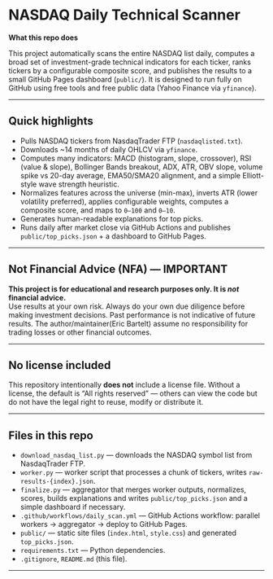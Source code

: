 # NASDAQ Daily Technical Scanner

**What this repo does**

This project automatically scans the entire NASDAQ list daily, computes a broad set of investment-grade technical indicators for each ticker, ranks tickers by a configurable composite score, and publishes the results to a small GitHub Pages dashboard (`public/`). It is designed to run fully on GitHub using free tools and free public data (Yahoo Finance via `yfinance`).

---

## Quick highlights

- Pulls NASDAQ tickers from NasdaqTrader FTP (`nasdaqlisted.txt`).
- Downloads ~14 months of daily OHLCV via `yfinance`.
- Computes many indicators: MACD (histogram, slope, crossover), RSI (value & slope), Bollinger Bands breakout, ADX, ATR, OBV slope, volume spike vs 20-day average, EMA50/SMA20 alignment, and a simple Elliott-style wave strength heuristic.
- Normalizes features across the universe (min-max), inverts ATR (lower volatility preferred), applies configurable weights, computes a composite score, and maps to `0–100` and `0–10`.
- Generates human-readable explanations for top picks.
- Runs daily after market close via GitHub Actions and publishes `public/top_picks.json` + a dashboard to GitHub Pages.


---

## Not Financial Advice (NFA) — IMPORTANT

**This project is for educational and research purposes only. It is _not_ financial advice.**  
Use results at your own risk. Always do your own due diligence before making investment decisions. Past performance is not indicative of future results. The author/maintainer(Eric Bartelt) assume no responsibility for trading losses or other financial outcomes.

---

## No license included

This repository intentionally **does not** include a license file. Without a license, the default is “All rights reserved” — others can view the code but do not have the legal right to reuse, modify or distribute it.

---

## Files in this repo

- `download_nasdaq_list.py` — downloads the NASDAQ symbol list from NasdaqTrader FTP.
- `worker.py` — worker script that processes a chunk of tickers, writes `raw-results-{index}.json`.
- `finalize.py` — aggregator that merges worker outputs, normalizes, scores, builds explanations and writes `public/top_picks.json` and a simple dashboard if necessary.
- `.github/workflows/daily_scan.yml` — GitHub Actions workflow: parallel workers → aggregator → deploy to GitHub Pages.
- `public/` — static site files (`index.html`, `style.css`) and generated `top_picks.json`.
- `requirements.txt` — Python dependencies.
- `.gitignore`, `README.md` (this file).

---

